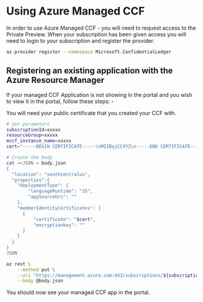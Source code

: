 # Using Azure Managed CCF

In order to use Azure Managed CCF - you will need to request access to the Private Preview. When your subscription has been given access you will need to login to your subscription and register the provider.

```bash
az provider register --namespace Microsoft.ConfidentialLedger
```

## Registering an existing application with the Azure Resource Manager
If your managed CCF Application is not showing in the portal and you wish to view it in the portal, follow these steps: -

You will need your public certificate that you created your CCF with.

```bash
# Set parameters
subscriptionId=xxxxx
resourceGroup=xxxxx
mccf_instance_name=xxxxx
cert="-----BEGIN CERTIFICATE-----\nMIIByjCCXYZ\n-----END CERTIFICATE-----"

# Create the body
cat <<JSON > body.json
{
  "location": "southcentralus",
  "properties":{
    "deploymentType": {
        "languageRuntime": "JS",
        "appSourceUri": ""
    },
    "memberIdentityCertificates": [ 
      {
          "certificate": "$cert",
          "encryptionkey": ""
      }
    ]      
  }
}
JSON

az rest \
    --method put \
    --uri "https://management.azure.com:443/subscriptions/${subscriptionId}/resourceGroups/${resourceGroup}/providers/Microsoft.ConfidentialLedger/ManagedCCFs/${mccf_instance_name}?api-version=2022-09-08-preview" \
    --body @body.json
```

You should now see your managed CCF app in the portal.